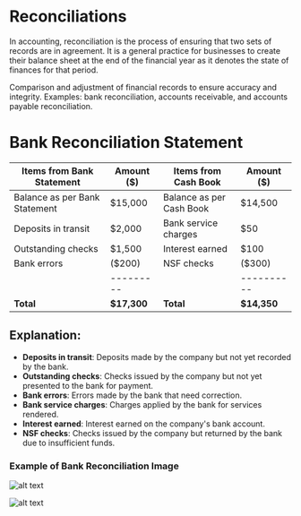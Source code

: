 # Reconciliations

In accounting, reconciliation is the process of ensuring that two sets of records are in agreement. It is a general practice for businesses to create their balance sheet at the end of the financial year as it denotes the state of finances for that period.

Comparison and adjustment of financial records to ensure accuracy and integrity. Examples: bank reconciliation, accounts receivable, and accounts payable reconciliation.

# Bank Reconciliation Statement

| Items from Bank Statement      | Amount ($) | Items from Cash Book         | Amount ($) |
|--------------------------------|------------|------------------------------|------------|
| Balance as per Bank Statement  | $15,000    | Balance as per Cash Book     | $14,500    |
| Deposits in transit            | $2,000     | Bank service charges         | $50        |
| Outstanding checks             | $1,500     | Interest earned              | $100       |
| Bank errors                    | ($200)     | NSF checks                   | ($300)     |
|                                | ---------  |                              | ---------- |
| **Total**                      | **$17,300**| **Total**                    | **$14,350**|

## Explanation:
- **Deposits in transit**: Deposits made by the company but not yet recorded by the bank.
- **Outstanding checks**: Checks issued by the company but not yet presented to the bank for payment.
- **Bank errors**: Errors made by the bank that need correction.
- **Bank service charges**: Charges applied by the bank for services rendered.
- **Interest earned**: Interest earned on the company's bank account.
- **NSF checks**: Checks issued by the company but returned by the bank due to insufficient funds.


### Example of Bank Reconciliation Image

![alt text](https://cdn.corporatefinanceinstitute.com/assets/00098-Bank-Reconciliation-Statement.png)

![alt text](https://cdn.educba.com/academy/wp-content/uploads/2019/08/Nano-Tech-Solutions-5.jpg)